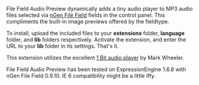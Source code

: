 File Field Audio Preview dynamically adds a tiny audio player to MP3 audio files selected via [nGen File Field](http://ngenworks.com/software/ee/ngen-file-field/) fields in the control panel. This compliments the built-in image previews offered by the fieldtype.

To install, upload the included files to your **extensions** folder, **language** folder, and **lib** folders respectively. Activate the extension, and enter the URL to your **lib** folder in its settings.  That's it.

This extension utilizes the excellent [1 Bit audio player](1bit.markwheeler.net/) by Mark Wheeler.

File Field Audio Preview has been tested on ExpressionEngine 1.6.8 with nGen File Field 0.9.10. IE 6 compatibility might be a little iffy.